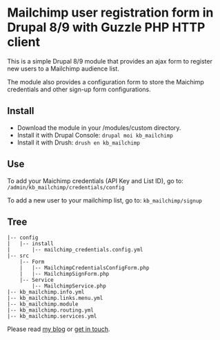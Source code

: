 # Mailchimp user registration form in Drupal 8/9 with Guzzle PHP HTTP client

This is a simple Drupal 8/9 module that provides an ajax form to register new users to a Mailchimp audience list. 

The module also provides a configuration form to store the Maichimp credentials and other sign-up form configurations.

Install
-------
- Download the module in your /modules/custom directory.
- Install it with Drupal Console: ```drupal moi kb_mailchimp```
- Install it with Drush: ```drush en kb_mailchimp```

Use
---
To add your Maichimp credentials (API Key and List ID), go to:
```/admin/kb_mailchimp/credentials/config```

To add a new user to your mailchimp list, go to:
```kb_mailchimp/signup```

Tree
------
```
|-- config
|   |-- install
|       |-- mailchimp_credentials.config.yml
|-- src
    |-- Form
    |   |-- MailchimpCredentialsConfigForm.php
    |   |-- MailchimpSignForm.php
    |-- Service
        |-- MailchimpService.php
|-- kb_mailchimp.info.yml
|-- kb_mailchimp.links.menu.yml
|-- kb_mailchimp.module
|-- kb_mailchimp.routing.yml
|-- kb_mailchimp.services.yml
```


Please read [my blog](http://karimboudjema.com/) or [get in touch](http://karimboudjema.com/en/contact).





